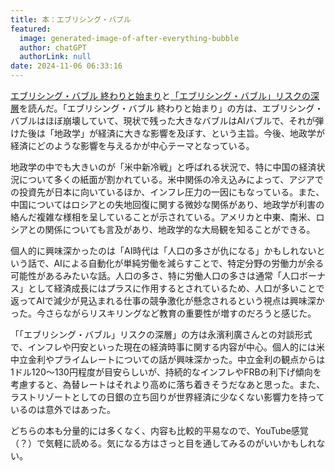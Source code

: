 ```yaml
---
title: 本：エブリシング・バブル
featured:
  image: generated-image-of-after-everything-bubble
  author: chatGPT
  authorLink: null
date: 2024-11-06 06:33:16
---
```

[エブリシング・バブル 終わりと始まり](https://presidentstore.jp/category/BOOKS/004053.html)と[「エブリシング・バブル」リスクの深層](https://bookclub.kodansha.co.jp/product?item=0000395731)を読んだ。「エブリシング・バブル 終わりと始まり」の方は、エブリシング・バブルはほぼ崩壊していて、現状で残った大きなバブルはAIバブルで、それが弾けた後は「地政学」が経済に大きな影響を及ぼす、という主旨。今後、地政学が経済にどのような影響を与えるかが中心テーマとなっている。<!-- more -->

地政学の中でも大きいのが「米中新冷戦」と呼ばれる状況で、特に中国の経済状況について多くの紙面が割かれている。米中関係の冷え込みによって、アジアでの投資先が日本に向いているほか、インフレ圧力の一因にもなっている。また、中国についてはロシアとの失地回復に関する微妙な関係があり、地政学が利害の絡んだ複雑な様相を呈していることが示されている。アメリカと中東、南米、ロシアとの関係についても言及があり、地政学的な大局観を知ることができる。

個人的に興味深かったのは「AI時代は「人口の多さが仇になる」かもしれないという話で、AIによる自動化が単純労働を減らすことで、特定分野の労働力が余る可能性があるみたいな話。人口の多さ、特に労働人口の多さは通常「人口ボーナス」として経済成長にはプラスに作用するとされているため、人口が多いことで返ってAIで減少が見込まれる仕事の競争激化が懸念されるという視点は興味深かった。今さらながらリスキリングなど教育の重要性が増すのだろうと感じた。

「「エブリシング・バブル」リスクの深層」の方は永濱利廣さんとの対談形式で、インフレや円安といった現在の経済時事に関する内容が中心。個人的には米中立金利やプライムレートについての話が興味深かった。中立金利の観点からは1ドル120〜130円程度が目安らしいが、持続的なインフレやFRBの利下げ傾向を考慮すると、為替レートはそれより高めに落ち着きそうだなあと思った。また、ラストリゾートとしての日銀の立ち回りが世界経済に少なくない影響力を持っているのは意外ではあった。

どちらの本も分量的には多くなく、内容も比較的平易なので、YouTube感覚（？）で気軽に読める。気になる方はさっと目を通してみるのがいいかもしれない。